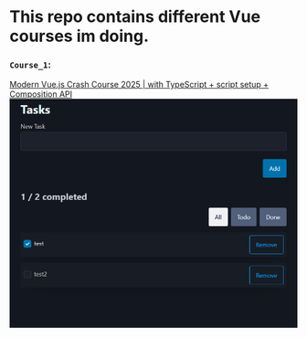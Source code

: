 # This repo contains different Vue courses im doing.

### `Course_1`: 
[Modern Vue.js Crash Course 2025 | with TypeScript + script setup + Composition API](https://www.youtube.com/watch?v=5oKpoqmUj64)
![alt text](./images/course_1.png)